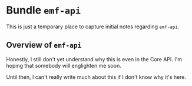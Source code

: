 # Bundle `emf-api`

This is just a temporary place to capture initial notes regarding `emf-api`.

## Overview of `emf-api`

Honestly, I still don't yet understand why this is even in the Core API.
I'm hoping that somebody will englighten me soon.

Until then, I can't really write much about this if I don't know why it's here.

